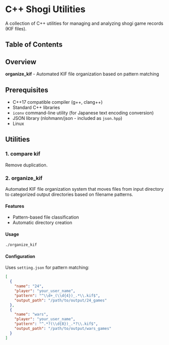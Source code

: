 # C++ Shogi Utilities

A collection of C++ utilities for managing and analyzing shogi game records (KIF files). 
## Table of Contents


## Overview

**organize_kif** - Automated KIF file organization based on pattern matching

## Prerequisites

- C++17 compatible compiler (g++, clang++)
- Standard C++ libraries
- `iconv` command-line utility (for Japanese text encoding conversion)
- JSON library (nlohmann/json - included as `json.hpp`)
- Linux


## Utilities

### 1. compare kif

Remove duplication.


### 2. organize_kif

Automated KIF file organization system that moves files from input directory to categorized output directories based on filename patterns.

#### Features

- Pattern-based file classification
- Automatic directory creation

#### Usage

```bash
./organize_kif
```

#### Configuration

Uses `setting.json` for pattern matching:

```json
[
  {
    "name": "24",
    "player": "your_user_name",
    "pattern": "^\\d+_(\\d{4})_.*\\.kif$",
    "output_path": "/path/to/output/24_games"
  },
  {
    "name": "wars",
    "player": "your_user_name", 
    "pattern": "^.*?(\\d{8})_.*?\\.kif$",
    "output_path": "/path/to/output/wars_games"
  }
]
```

